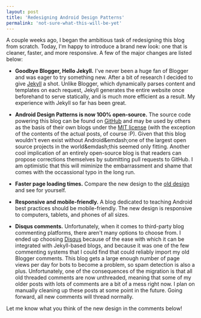 ```yaml
---
layout: post
title: 'Redesigning Android Design Patterns'
permalink: 'not-sure-what-this-will-be-yet'
---
```

A couple weeks ago, I began the ambitious task of redesigning this blog from scratch.
Today, I'm happy to introduce a brand new look: one that is cleaner, faster, and more
responsive. A few of the major changes are listed below:

  + **Goodbye Blogger, Hello Jekyll.** I've never been a huge fan of Blogger and was eager to
    try something new. After a bit of research I decided to give [Jekyll][1] a shot. Unlike Blogger,
    which dynamically parses content and templates on each request, Jekyll generates the entire
    website once beforehand to serve statically, and is much more efficient as a result. My
    experience with Jekyll so far has been great.
    
  + **Android Design Patterns is now 100% open-source.** The source code powering this blog can
    be found on [GitHub][2] and may be used by others as the basis of their own blogs under the 
    [MIT license][3] (with the exception of the contents of the actual posts, of course :P).
    Given that this blog wouldn't even exist without Android&emdash;one of the largest open source
    projects in the world&emdash;this seemed only fitting. Another cool implication of an entirely
    open-source blog is that readers can propose corrections themselves by submitting pull requests
    to GitHub. I am optimistic that this will miminize the embarrassment and shame that comes with
    the occassional typo in the long run.

  + **Faster page loading times.** Compare the new design to the [old design][4] and see for yourself.
  
  + **Responsive and mobile-friendly.** A blog dedicated to teaching Android best practices
    should be mobile-friendly. The new design is responsive to computers, tablets, and phones of
    all sizes.
    
  + **Disqus comments.** Unfortunately, when it comes to third-party blog commenting platforms, there aren't
    many options to choose from. I ended up choosing [Disqus][5] because of the ease with which it can be
    integrated with Jekyll-based blogs, and because it was one of the few commenting systems that I could find
    that could reliably import my old Blogger comments. This blog gets a large enough number of page views per day
    for bots to become a problem, so spam detection is also a plus. Unfortunately, one of the consequences of
    the migration is that all old threaded comments are now unthreaded, meaning that some of my older posts with
    lots of comments are a bit of a mess right now. I plan on manually cleaning up these posts at some point in
    the future. Going forward, all new comments will thread normally.

Let me know what you think of the new design in the comments below! 

[1]: http://jekyllrb.com/
[2]: https://github.com/alexjlockwood/alexjlockwood.github.io
[3]: https://github.com/alexjlockwood/alexjlockwood.github.io/blob/master/README.md#license-and-copyright
[4]: http://androiddesignpatterns.blogspot.com
[5]: http://disqus.com/

